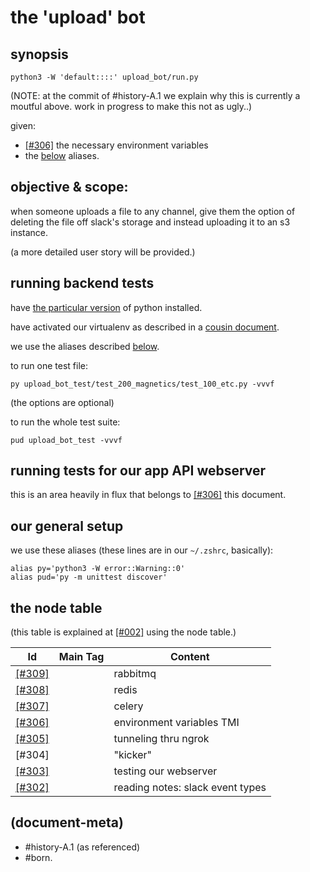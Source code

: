 # the 'upload' bot

## <a name=synopsis></a>synopsis


    python3 -W 'default::::' upload_bot/run.py

(NOTE: at the commit of #history-A.1 we explain why this is currently
a moutful above. work in progress to make this not as ugly..)

given:

  - [\[#306\]] the necessary environment variables
  - the [below](#aliases) aliases.




## objective & scope:

when someone uploads a file to any channel, give them the option of
deleting the file off slack's storage and instead uploading it to an
s3 instance.

(a more detailed user story will be provided.)




## <a name='running-backend-tests'></a>running backend tests

have [the particular version][018_pyver] of python installed.

have activated our virtualenv as described in a [cousin document][here2].

we use the aliases described [below](#aliases).

to run one test file:

    py upload_bot_test/test_200_magnetics/test_100_etc.py -vvvf

(the options are optional)

to run the whole test suite:

    pud upload_bot_test -vvvf




## running tests for our app API webserver

this is an area heavily in flux that belongs to [\[#306\]] this document.




## our general setup

we use these <a name='aliases'>aliases</a>
(these lines are in our `~/.zshrc`, basically):

    alias py='python3 -W error::Warning::0'
    alias pud='py -m unittest discover'




## <a name="node-table"></a>the node table

(this table is explained at [\[#002\]] using the node table.)

| Id                        | Main Tag | Content
|---------------------------|:-----:|-
|              [\[#309\]]   |       | rabbitmq
|              [\[#308\]]   |       | redis
|              [\[#307\]]   |       | celery
|              [\[#306\]]   |       | environment variables TMI
|              [\[#305\]]   |       | tunneling thru ngrok
|                [#304]     |       | "kicker"
|              [\[#303\]]   |       | testing our webserver
|              [\[#302\]]   |       | reading notes: slack event types




[\[#309\]]: 309-rabbitmq.md
[\[#308\]]: 308-redis.md
[\[#307\]]: 307-celery.md
[\[#306\]]: 306-environment-variable-TMI.md
[\[#305\]]: 305-tunneling-thru-ngrok.md
[\[#303\]]: 303-testing-our-webserver.md
[\[#302\]]: 302-slack-event-types.txt
[\[#002\]]: ../README.md#002
[018_pyver]: ../doc/118-installing-and-deploying-python.md#python-version
[here2]: ../grep-dump-doc.md#venv-etc




## (document-meta)

  - #history-A.1 (as referenced)
  - #born.
